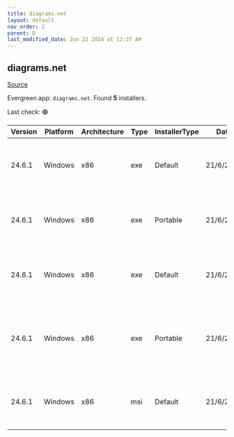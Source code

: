 ```yaml
---
title: diagrams.net
layout: default
nav_order: 2
parent: D
last_modified_date: Jun 22 2024 at 12:37 AM
---
```


## diagrams.net

[Source](https://www.diagrams.net/)

Evergreen app: `diagrams.net`. Found **5** installers.

Last check: 🟢

| Version | Platform | Architecture | Type | InstallerType | Date      | Size      | URI                                                                                                                                                                                                                                            |
| ------- | -------- | ------------ | ---- | ------------- | --------- | --------- | ---------------------------------------------------------------------------------------------------------------------------------------------------------------------------------------------------------------------------------------------- |
| 24.6.1  | Windows  | x86          | exe  | Default       | 21/6/2024 | 105609776 | [https://github.com/jgraph/drawio-desktop/releases/download/v24.6.1/draw.io-24.6.1-windows-installer.exe](https://github.com/jgraph/drawio-desktop/releases/download/v24.6.1/draw.io-24.6.1-windows-installer.exe)                             |
| 24.6.1  | Windows  | x86          | exe  | Portable      | 21/6/2024 | 105394808 | [https://github.com/jgraph/drawio-desktop/releases/download/v24.6.1/draw.io-24.6.1-windows-no-installer.exe](https://github.com/jgraph/drawio-desktop/releases/download/v24.6.1/draw.io-24.6.1-windows-no-installer.exe)                       |
| 24.6.1  | Windows  | x86          | exe  | Default       | 21/6/2024 | 100511672 | [https://github.com/jgraph/drawio-desktop/releases/download/v24.6.1/draw.io-ia32-24.6.1-windows-32bit-installer.exe](https://github.com/jgraph/drawio-desktop/releases/download/v24.6.1/draw.io-ia32-24.6.1-windows-32bit-installer.exe)       |
| 24.6.1  | Windows  | x86          | exe  | Portable      | 21/6/2024 | 100297168 | [https://github.com/jgraph/drawio-desktop/releases/download/v24.6.1/draw.io-ia32-24.6.1-windows-32bit-no-installer.exe](https://github.com/jgraph/drawio-desktop/releases/download/v24.6.1/draw.io-ia32-24.6.1-windows-32bit-no-installer.exe) |
| 24.6.1  | Windows  | x86          | msi  | Default       | 21/6/2024 | 115052544 | [https://github.com/jgraph/drawio-desktop/releases/download/v24.6.1/draw.io-24.6.1.msi](https://github.com/jgraph/drawio-desktop/releases/download/v24.6.1/draw.io-24.6.1.msi)                                                                 |
